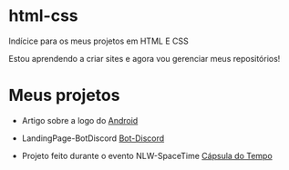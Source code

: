 # html-css
 Indícice para os meus projetos em HTML E CSS

 Estou aprendendo a criar sites e agora vou gerenciar meus repositórios!

 <h1>Meus projetos</h1>

 <ul>
      <li>Artigo sobre a logo do <a href="https://mtgaldino.github.io/projeto-android/" target="blank_" rel="external">Android</a></li>
 </ul>
 <ul>
      <li>LandingPage-BotDiscord <a href="https://mtgaldino.github.io/projeto-ladingPage-botDiscord/" target="blank_" rel="external">Bot-Discord</a></li>
 </ul>
  <ul>
      <li>Projeto feito durante o evento NLW-SpaceTime <a href="https://mtgaldino.github.io/projeto-nlw-spaceTime/" target="blank_" rel="external">Cápsula do Tempo</a></li>
 </ul>
